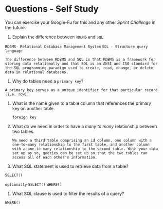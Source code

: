 # Questions - Self Study

You can exercise your Google-Fu for this and any other _Sprint Challenge_ in the future.

1.  Explain the difference between `RDBMS` and `SQL`.

`RDBMS- Relational Database Management System`
`SQL - Structure query language`

`The difference between RDBMS and SQL is that RDBMS is a framework for storing data relationally and that SQL is an ANSI and ISO standard for the SQL programming paradigm used to create, read, change, or delete data in relational databases.`

1.  Why do tables need a `primary key`?

`A primary key serves as a unique identifier for that particular record (i.e. row).` 

1.  What is the name given to a table column that references the primary key
    on another table.

    `foreign key`

1.  What do we need in order to have a _many to many_ relationship between two
    tables.

    `We need a third table comprising an id column, one column with a one-to-many relationship to the first table, and another column with a one-to-many relationship to the second table. With your data set up as so, queries can be set up so that the two tables can access all of each other's information.` 


1.  What SQL statement is used to retrieve data from a table?

`SELECT()`

`optionally`
`SELECT()`
    `WHERE()`

1.  What SQL clause is used to filter the results of a query?

`WHERE()`

